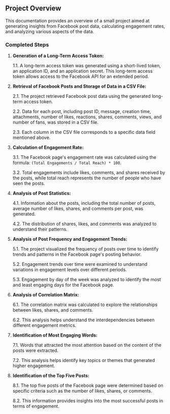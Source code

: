 ## Project Overview

This documentation provides an overview of a small project aimed at generating insights from Facebook post data, calculating engagement rates, and analyzing various aspects of the data.

### Completed Steps

1. **Generation of a Long-Term Access Token:**
   
   1.1. A long-term access token was generated using a short-lived token, an application ID, and an application secret. This long-term access token allows access to the Facebook API for an extended period.

2. **Retrieval of Facebook Posts and Storage of Data in a CSV File:**
   
   2.1. The project retrieved Facebook post data using the generated long-term access token.
   
   2.2. Data for each post, including post ID, message, creation time, attachments, number of likes, reactions, shares, comments, views, and number of fans, was stored in a CSV file.
   
   2.3. Each column in the CSV file corresponds to a specific data field mentioned above.

3. **Calculation of Engagement Rate:**
   
   3.1. The Facebook page's engagement rate was calculated using the formula: `(Total Engagements / Total Reach) * 100`.
   
   3.2. Total engagements include likes, comments, and shares received by the posts, while total reach represents the number of people who have seen the posts.

4. **Analysis of Post Statistics:**
   
   4.1. Information about the posts, including the total number of posts, average number of likes, shares, and comments per post, was generated.
   
   4.2. The distribution of shares, likes, and comments was analyzed to understand their patterns.

5. **Analysis of Post Frequency and Engagement Trends:**
   
   5.1. The project visualized the frequency of posts over time to identify trends and patterns in the Facebook page's posting behavior.
   
   5.2. Engagement trends over time were examined to understand variations in engagement levels over different periods.
   
   5.3. Engagement by day of the week was analyzed to identify the most and least engaging days for the Facebook page.

6. **Analysis of Correlation Matrix:**
    
   6.1. The correlation matrix was calculated to explore the relationships between likes, shares, and comments.
   
   6.2. This analysis helps understand the interdependencies between different engagement metrics.

7. **Identification of Most Engaging Words:**
    
   7.1. Words that attracted the most attention based on the content of the posts were extracted.
   
   7.2. This analysis helps identify key topics or themes that generated higher engagement.

8. **Identification of the Top Five Posts:**
    
   8.1. The top five posts of the Facebook page were determined based on specific criteria such as the number of likes, shares, or comments.
   
   8.2. This information provides insights into the most successful posts in terms of engagement.

